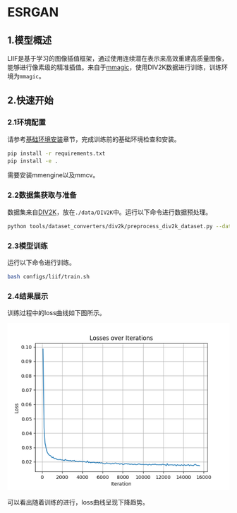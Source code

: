 # ESRGAN

## 1.模型概述

LIIF是基于学习的图像插值框架，通过使用连续潜在表示来高效重建高质量图像，能够进行像素级的精准插值。来自于[mmagic](https://github.com/open-mmlab/mmagic)，使用DIV2K数据进行训练，训练环境为`mmagic`。

## 2.快速开始

### 2.1环境配置

请参考[基础环境安装](https://gitee.com/tecorigin/modelzoo/blob/main/doc/Environment.md)章节，完成训练前的基础环境检查和安装。

```bash
pip install -r requirements.txt
pip install -e .
```

需要安装mmengine以及mmcv。

### 2.2数据集获取与准备

数据集来自[DIV2K](https://data.vision.ee.ethz.ch/cvl/DIV2K/)，放在`./data/DIV2K`中。运行以下命令进行数据预处理。
```bash
python tools/dataset_converters/div2k/preprocess_div2k_dataset.py --data-root ./data/DIV2K
```

### 2.3模型训练

运行以下命令进行训练。
```bash
bash configs/liif/train.sh
```

### 2.4结果展示

训练过程中的loss曲线如下图所示。

![loss figure](loss.png)

可以看出随着训练的进行，loss曲线呈现下降趋势。
